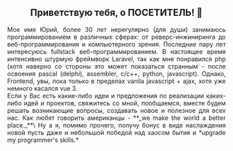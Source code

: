 <div align="center"><h2> Приветствую тебя, о  ПОСЕТИТЕЛЬ! 👋</h2></div>

<!--
**Cppguv/Cppguv** is a ✨ _special_ ✨ repository because its `README.md` (this file) appears on your GitHub profile.

Here are some ideas to get you started:

- 🔭 I’m currently working on ...
- 🌱 I’m currently learning ...
- 👯 I’m looking to collaborate on ...
- 🤔 I’m looking for help with ...
- 💬 Ask me about ...
- 📫 How to reach me: ...
- 😄 Pronouns: ...
- ⚡ Fun fact: ...
-->
<div align="justify">
Мое имя Юрий, более 30 лет нерегулярно (для души) занимаюсь программированием в различных сферах: от реверс-инжиниринга до веб-программирования и компьютерного зрения. Последние пару лет интересуюсь fullstack веб-программированием. В настоящее время интенсивно штурмую фреймворк Laravel, так как мне понравился php (хотя наверно со стороны это может показаться странным - после освоения pascal (delphi), assembler, c/c++, python, javascript). Однако, Frontend, увы, пока только в пределах vanila javascript + ajax, хотя уже немного касался vue 3.
</div>
<div align="justify">
Если у Вас есть какие-либо идеи и предложения по реализации каких-либо идей и проектов, свяжитесь со мной, пообщаемся, вместе будем решать возникающие вопросы, создавать новое и полезное для всех нас. Как любят говорить американцы - **_we make the world a better place._**\
Ну а я, помимо прочего, получу бонус в виде наслаждения новой пусть даже и небольшой победой над хаосом бытия и *upgrade my programmer's skills.*
</div>
